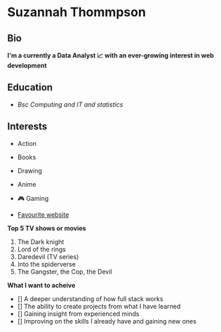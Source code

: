 # Suzannah Thommpson

## Bio
**I'm a currently a Data Analyst 📈 with an ever-growing interest in web development**

## Education

- *Bsc Computing and IT and statistics*

## Interests
- Action
- Books 
- Drawing
- Anime
- 🎮 Gaming


- [Favourite website](https://www.youtube.com/c/AniaKubów/videos)

**Top 5 TV shows or movies**
1. The Dark knight
2. Lord of the rings
3. Daredevil (TV series)
4. Into the spiderverse
5. The Gangster, the Cop, the Devil


**What I want to acheive**
- [] A deeper understanding of how full stack works
- [] The ability to create projects from what I have learned
- [] Gaining insight from experienced minds
- [] Improving on the skills I already have and gaining new ones